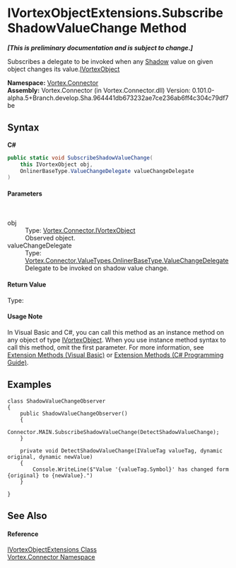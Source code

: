 # IVortexObjectExtensions.SubscribeShadowValueChange Method 
 _**\[This is preliminary documentation and is subject to change.\]**_

Subscribes a delegate to be invoked when any <a href="P_Vortex_Connector_ValueTypes_OnlinerBaseType_1_Shadow.md">Shadow</a> value on given object changes its value.<a href="T_Vortex_Connector_IVortexObject.md">IVortexObject</a>

**Namespace:**&nbsp;<a href="N_Vortex_Connector.md">Vortex.Connector</a><br />**Assembly:**&nbsp;Vortex.Connector (in Vortex.Connector.dll) Version: 0.101.0-alpha.5+Branch.develop.Sha.964441db673232ae7ce236ab6ff4c304c79df7be

## Syntax

**C#**<br />
``` C#
public static void SubscribeShadowValueChange(
	this IVortexObject obj,
	OnlinerBaseType.ValueChangeDelegate valueChangeDelegate
)
```


#### Parameters
&nbsp;<dl><dt>obj</dt><dd>Type: <a href="T_Vortex_Connector_IVortexObject.md">Vortex.Connector.IVortexObject</a><br />Observed object.</dd><dt>valueChangeDelegate</dt><dd>Type: <a href="T_Vortex_Connector_ValueTypes_OnlinerBaseType_ValueChangeDelegate.md">Vortex.Connector.ValueTypes.OnlinerBaseType.ValueChangeDelegate</a><br />Delegate to be invoked on shadow value change.</dd></dl>

#### Return Value
Type: <br />

#### Usage Note
In Visual Basic and C#, you can call this method as an instance method on any object of type <a href="T_Vortex_Connector_IVortexObject.md">IVortexObject</a>. When you use instance method syntax to call this method, omit the first parameter. For more information, see <a href="http://msdn.microsoft.com/en-us/library/bb384936.aspx">Extension Methods (Visual Basic)</a> or <a href="http://msdn.microsoft.com/en-us/library/bb383977.aspx">Extension Methods (C# Programming Guide)</a>.

## Examples

```
class ShadowValueChangeObserver
{
    public ShadowValueChangeObserver()
    {
        Connector.MAIN.SubscribeShadowValueChange(DetectShadowValueChange);                 
    }

    private void DetectShadowValueChange(IValueTag valueTag, dynamic original, dynamic newValue)
    {
        Console.WriteLine($"Value '{valueTag.Symbol}' has changed form {original} to {newValue}.")
    }

}
```


## See Also


#### Reference
<a href="T_Vortex_Connector_IVortexObjectExtensions.md">IVortexObjectExtensions Class</a><br /><a href="N_Vortex_Connector.md">Vortex.Connector Namespace</a><br />